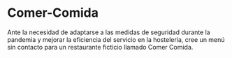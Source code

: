 # Comer-Comida

Ante la necesidad de adaptarse a las medidas de seguridad durante la pandemia y mejorar la eficiencia del servicio en la hostelería, cree un menú sin contacto para un restaurante ficticio llamado Comer Comida.


